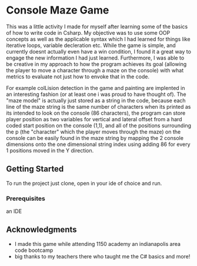 # Console Maze Game

This was a little activity I made for myself after learning some of the basics of how to write code in Csharp. My objective was to use some
OOP concepts as well as the applicable syntax which I had learned for things like iterative loops, variable decleration etc. While the game is simple,
and currently doesnt actually even have a win condition, I found it a great way to engage the new information I had just learned. Furthermore,
I was able to be creative in my approach to how the program achieves its goal (allowing the player to move a character through a maze on the console) 
with what metrics to evaluate not just how to envoke that in the code. 

For example colLision detection in the game and painting are implented in an interesting fashion (or at least one i was proud to have thought of). The "maze model" is actually just stored as a string in the code, because each line of the maze string is the same number of characters when its printed as its intended to look on the console (86 characters), the program can store player position as two variables for vertical and lateral offset from a hard coded start position on the console (1,1), and all of the positions surrounding the p (the "character" which the player moves through the maze) on the console can be easily found in the maze string by mapping the 2 console dimensions onto the one dimensional string index using adding 86 for every 1 positions moved in the Y direction.

## Getting Started

To run the project just clone, open in your ide of choice and run.

### Prerequisites

an IDE

## Acknowledgments

* I made this game while attending 1150 academy an indianapolis area code bootcamp
* big thanks to my teachers there who taught me the C# basics and more!
